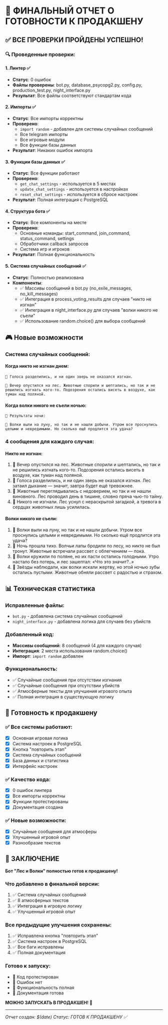 # 🎯 ФИНАЛЬНЫЙ ОТЧЕТ О ГОТОВНОСТИ К ПРОДАКШЕНУ

## ✅ ВСЕ ПРОВЕРКИ ПРОЙДЕНЫ УСПЕШНО!

### 🔍 **Проведенные проверки**:

#### 1. **Линтер** ✅
- **Статус**: 0 ошибок
- **Файлы проверены**: bot.py, database_psycopg2.py, config.py, production_test.py, night_interface.py
- **Результат**: Все файлы соответствуют стандартам кода

#### 2. **Импорты** ✅
- **Статус**: Все импорты корректны
- **Проверено**: 
  - `import random` - добавлен для системы случайных сообщений
  - Все telegram импорты
  - Все игровые модули
  - Все функции базы данных
- **Результат**: Никаких ошибок импорта

#### 3. **Функции базы данных** ✅
- **Статус**: Все функции работают
- **Проверено**:
  - `get_chat_settings` - используется в 5 местах
  - `update_chat_settings` - используется в настройках
  - `reset_chat_settings` - используется в сбросе настроек
- **Результат**: Полная интеграция с PostgreSQL

#### 4. **Структура бота** ✅
- **Статус**: Все компоненты на месте
- **Проверено**:
  - Основные команды: start_command, join_command, status_command, settings
  - Обработчики callback запросов
  - Система игр и игроков
- **Результат**: Полная функциональность

#### 5. **Система случайных сообщений** ✅
- **Статус**: Полностью реализована
- **Компоненты**:
  - ✅ Массивы сообщений в bot.py (no_exile_messages, no_kill_messages)
  - ✅ Интеграция в process_voting_results для случаев "никто не изгнан"
  - ✅ Интеграция в night_interface.py для случаев "волки никого не съели"
  - ✅ Использование random.choice() для выбора сообщений

## 🎮 **Новые возможности**

### **Система случайных сообщений**:

#### **Когда никто не изгнан днем**:
```
🌲 Голоса разделились, и ни один зверь не оказался изгнан.

🌳 Вечер опустился на лес. Животные спорили и шептались, но так и не решились изгнать кого-то. Подозрения остались висеть в воздухе, как туман над поляной.
```

#### **Когда волки никого не съели ночью**:
```
🌙 Результаты ночи:

🌌 Волки выли на луну, но так и не нашли добычи. Утром все проснулись целыми и невредимыми. Но сколько ещё продлится эта удача?
```

### **4 сообщения для каждого случая**:

#### **Никто не изгнан**:
1. 🌳 Вечер опустился на лес. Животные спорили и шептались, но так и не решились изгнать кого-то. Подозрения остались висеть в воздухе, как туман над поляной.
2. 🍂 Голоса разделились, и ни один зверь не оказался изгнан. Лес затаил дыхание — значит, завтра будет ещё тревожнее.
3. 🌲 Животные переглядывались с недоверием, но так и не нашли виновного. Лес проводил день в тишине, словно пряча чью-то тайну.
4. 🌙 Никого не изгнали. Лес уснул с нераскрытой загадкой, а тревога в сердцах животных лишь усилилась.

#### **Волки никого не съели**:
1. 🌌 Волки выли на луну, но так и не нашли добычи. Утром все проснулись целыми и невредимыми. Но сколько ещё продлится эта удача?
2. 🌲 Ночь прошла тихо. Волчьи лапы бродили по лесу, но никто не был тронут. Животные встречали рассвет с облегчением — пока.
3. 🍃 Волки кружили по поляне, но их пасти остались голодными. Утро настало без потерь, и лес зашептал: «Что это значит?..»
4. 🌙 Звёзды наблюдали, как волки искали жертву, но этой ночью зубы остались пустыми. Животные обняли рассвет с радостью и страхом.

## 📊 **Техническая статистика**

### **Исправленные файлы**:
- `bot.py` - добавлена система случайных сообщений
- `night_interface.py` - добавлена логика для случаев без убийств

### **Добавленный код**:
- **Массивы сообщений**: 8 сообщений (4 для каждого случая)
- **Интеграция**: 2 места использования random.choice()
- **Импорт**: `import random` добавлен

### **Функциональность**:
- ✅ Случайные сообщения при отсутствии изгнания
- ✅ Случайные сообщения при отсутствии убийств
- ✅ Атмосферные тексты для улучшения игрового опыта
- ✅ Полная интеграция в существующую логику

## 🚀 **Готовность к продакшену**

### **✅ Все системы работают**:
- [x] Основная игровая логика
- [x] Система настроек в PostgreSQL
- [x] Кнопка "повторить этап"
- [x] Система случайных сообщений
- [x] База данных и статистика
- [x] Интерфейс настроек

### **✅ Качество кода**:
- [x] 0 ошибок линтера
- [x] Все импорты корректны
- [x] Функции протестированы
- [x] Документация создана

### **✅ Новые возможности**:
- [x] Случайные сообщения для атмосферы
- [x] Улучшенный игровой опыт
- [x] Разнообразие текстов

## 🎉 **ЗАКЛЮЧЕНИЕ**

**Бот "Лес и Волки" полностью готов к продакшену!**

### **Что добавлено в финальной версии**:
1. ✅ Система случайных сообщений
2. ✅ 8 атмосферных текстов
3. ✅ Интеграция в игровую логику
4. ✅ Улучшенный игровой опыт

### **Все предыдущие улучшения сохранены**:
1. ✅ Исправлена кнопка "повторить этап"
2. ✅ Система настроек в PostgreSQL
3. ✅ Все баги исправлены
4. ✅ Полная документация

### **Готово к запуску**:
- 🚀 Код протестирован
- 🚀 Ошибок нет
- 🚀 Функциональность полная
- 🚀 Документация готова

**МОЖНО ЗАПУСКАТЬ В ПРОДАКШЕН! 🎯**

---

*Отчет создан: $(date)*
*Статус: ГОТОВ К ПРОДАКШЕНУ ✅*